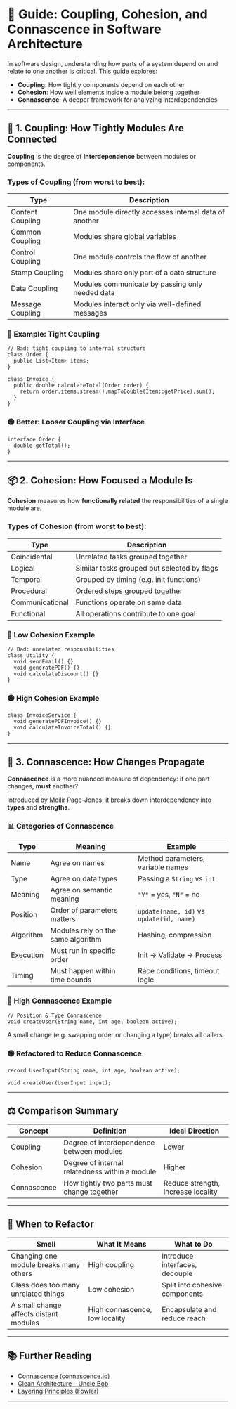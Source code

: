 # 🧠 Guide: Coupling, Cohesion, and Connascence in Software Architecture

In software design, understanding how parts of a system depend on and relate to one another is critical. This guide explores:

- **Coupling**: How tightly components depend on each other
- **Cohesion**: How well elements inside a module belong together
- **Connascence**: A deeper framework for analyzing interdependencies

---

## 🔗 1. Coupling: How Tightly Modules Are Connected

**Coupling** is the degree of **interdependence** between modules or components.

### Types of Coupling (from worst to best):
| Type             | Description                                      |
|------------------|--------------------------------------------------|
| Content Coupling | One module directly accesses internal data of another |
| Common Coupling  | Modules share global variables                   |
| Control Coupling | One module controls the flow of another          |
| Stamp Coupling   | Modules share only part of a data structure      |
| Data Coupling    | Modules communicate by passing only needed data  |
| Message Coupling | Modules interact only via well-defined messages  |

### 🔴 Example: Tight Coupling

```
// Bad: tight coupling to internal structure
class Order {
  public List<Item> items;
}

class Invoice {
  public double calculateTotal(Order order) {
    return order.items.stream().mapToDouble(Item::getPrice).sum();
  }
}
```

### 🟢 Better: Looser Coupling via Interface

```
interface Order {
  double getTotal();
}
```

---

## 📦 2. Cohesion: How Focused a Module Is

**Cohesion** measures how **functionally related** the responsibilities of a single module are.

### Types of Cohesion (from worst to best):
| Type               | Description                                 |
|--------------------|---------------------------------------------|
| Coincidental       | Unrelated tasks grouped together            |
| Logical            | Similar tasks grouped but selected by flags |
| Temporal           | Grouped by timing (e.g. init functions)     |
| Procedural         | Ordered steps grouped together              |
| Communicational    | Functions operate on same data              |
| Functional         | All operations contribute to one goal       |

### 🔴 Low Cohesion Example

```
// Bad: unrelated responsibilities
class Utility {
  void sendEmail() {}
  void generatePDF() {}
  void calculateDiscount() {}
}
```

### 🟢 High Cohesion Example

```
class InvoiceService {
  void generatePDFInvoice() {}
  void calculateInvoiceTotal() {}
}
```

---

## 🔁 3. Connascence: How Changes Propagate

**Connascence** is a more nuanced measure of dependency: if one part changes, **must** another?

Introduced by Meilir Page-Jones, it breaks down interdependency into **types** and **strengths**.

### 📊 Categories of Connascence
| Type                 | Meaning                                            | Example                                 |
|----------------------|----------------------------------------------------|-----------------------------------------|
| Name                 | Agree on names                                     | Method parameters, variable names       |
| Type                 | Agree on data types                                | Passing a `String` vs `int`             |
| Meaning              | Agree on semantic meaning                          | `"Y"` = yes, `"N"` = no                 |
| Position             | Order of parameters matters                        | `update(name, id)` vs `update(id, name)`|
| Algorithm            | Modules rely on the same algorithm                 | Hashing, compression                    |
| Execution            | Must run in specific order                         | Init → Validate → Process               |
| Timing               | Must happen within time bounds                     | Race conditions, timeout logic          |

### 🔴 High Connascence Example

```
// Position & Type Connascence
void createUser(String name, int age, boolean active);
```

A small change (e.g. swapping order or changing a type) breaks all callers.

### 🟢 Refactored to Reduce Connascence

```
record UserInput(String name, int age, boolean active);

void createUser(UserInput input);
```

---

## ⚖️ Comparison Summary
| Concept      | Definition                                      | Ideal Direction                  |
|--------------|--------------------------------------------------|----------------------------------|
| Coupling     | Degree of interdependence between modules        | Lower                            |
| Cohesion     | Degree of internal relatedness within a module   | Higher                           |
| Connascence  | How tightly two parts must change together       | Reduce strength, increase locality |

---

## 🧪 When to Refactor
| Smell                       | What It Means                            | What to Do                       |
|-----------------------------|-------------------------------------------|----------------------------------|
| Changing one module breaks many others | High coupling                     | Introduce interfaces, decouple  |
| Class does too many unrelated things   | Low cohesion                      | Split into cohesive components  |
| A small change affects distant modules | High connascence, low locality    | Encapsulate and reduce reach    |

---

## 📚 Further Reading

- [Connascence (connascence.io)](https://connascence.io/)
- [Clean Architecture – Uncle Bob](https://8thlight.com/blog/uncle-bob/2012/08/13/the-clean-architecture.html)
- [Layering Principles (Fowler)](https://martinfowler.com/bliki/LayeringPrinciples.html)

---
